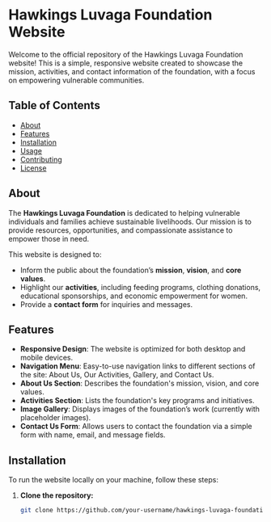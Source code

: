 # Hawkings Luvaga Foundation Website

Welcome to the official repository of the Hawkings Luvaga Foundation website! This is a simple, responsive website created to showcase the mission, activities, and contact information of the foundation, with a focus on empowering vulnerable communities.

## Table of Contents
- [About](#about)
- [Features](#features)
- [Installation](#installation)
- [Usage](#usage)
- [Contributing](#contributing)
- [License](#license)

## About

The **Hawkings Luvaga Foundation** is dedicated to helping vulnerable individuals and families achieve sustainable livelihoods. Our mission is to provide resources, opportunities, and compassionate assistance to empower those in need.

This website is designed to:
- Inform the public about the foundation’s **mission**, **vision**, and **core values**.
- Highlight our **activities**, including feeding programs, clothing donations, educational sponsorships, and economic empowerment for women.
- Provide a **contact form** for inquiries and messages.

## Features

- **Responsive Design**: The website is optimized for both desktop and mobile devices.
- **Navigation Menu**: Easy-to-use navigation links to different sections of the site: About Us, Our Activities, Gallery, and Contact Us.
- **About Us Section**: Describes the foundation's mission, vision, and core values.
- **Activities Section**: Lists the foundation's key programs and initiatives.
- **Image Gallery**: Displays images of the foundation’s work (currently with placeholder images).
- **Contact Us Form**: Allows users to contact the foundation via a simple form with name, email, and message fields.

## Installation

To run the website locally on your machine, follow these steps:

1. **Clone the repository:**
   ```bash
   git clone https://github.com/your-username/hawkings-luvaga-foundation-website.git